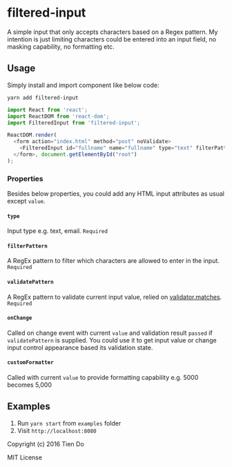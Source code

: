 # filtered-input
A simple input that only accepts characters based on a Regex pattern. My intention is just limiting characters could be entered into an input field, no masking capability, no formatting etc.

## Usage
Simply install and import component like below code:

`yarn add filtered-input`

```js
import React from 'react';
import ReactDOM from 'react-dom';
import FilteredInput from 'filtered-input';

ReactDOM.render(
  <form action="index.html" method="post" noValidate>
    <FilteredInput id="fullname" name="fullname" type="text" filterPattern="^[a-z\s]+$" validatePattern="^[a-z\s]{5,20}$" onChange={onChange} />
  </form>, document.getElementById("root")
);
```

### Properties
Besides below properties, you could add any HTML input attributes as usual except `value`.

#### `type`
Input type e.g. text, email. `Required`

#### `filterPattern`
A RegEx pattern to filter which characters are allowed to enter in the input. `Required`

#### `validatePattern`
A RegEx pattern to validate current input value, relied on [validator.matches](https://github.com/chriso/validator.js). `Required`

#### `onChange`
Called on change event with current `value` and validation result `passed` if `validatePattern` is supplied. You could use it to get input value or change input control appearance based its validation state.

#### `customFormatter`
Called with current `value` to provide formatting capability e.g. 5000 becomes 5,000

## Examples
1. Run `yarn start` from `examples` folder
2. Visit `http://localhost:8080`


Copyright (c) 2016 Tien Do

MIT License
